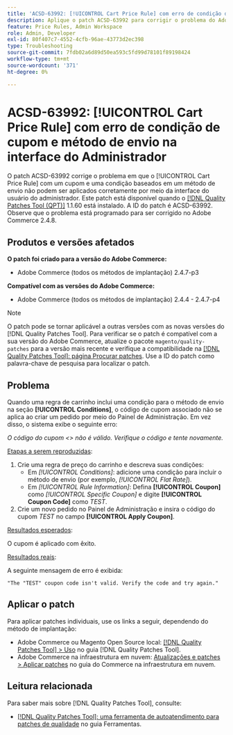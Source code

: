 ```yaml
---
title: 'ACSD-63992: [!UICONTROL Cart Price Rule] com erro de condição de cupom e método de envio na interface do Administrador'
description: Aplique o patch ACSD-63992 para corrigir o problema do Adobe Commerce em que o [!UICONTROL Cart Price Rule] com um cupom e uma condição baseada em um método de envio não pode ser aplicado corretamente por meio da interface do Administrador.
feature: Price Rules, Admin Workspace
role: Admin, Developer
exl-id: 80f407c7-4552-4cfb-96ae-43773d2ec398
type: Troubleshooting
source-git-commit: 7fdb02a6d89d50ea593c5fd99d78101f89198424
workflow-type: tm+mt
source-wordcount: '371'
ht-degree: 0%

---
```


# ACSD-63992: [!UICONTROL Cart Price Rule] com erro de condição de cupom e método de envio na interface do Administrador

O patch ACSD-63992 corrige o problema em que o [!UICONTROL Cart Price Rule] com um cupom e uma condição baseados em um método de envio não podem ser aplicados corretamente por meio da interface do usuário do administrador. Este patch está disponível quando o [[!DNL Quality Patches Tool (QPT)]](/help/tools/quality-patches-tool/quality-patches-tool-to-self-serve-quality-patches.md) 1.1.60 está instalado. A ID do patch é ACSD-63992. Observe que o problema está programado para ser corrigido no Adobe Commerce 2.4.8.

## Produtos e versões afetados

**O patch foi criado para a versão do Adobe Commerce:**

* Adobe Commerce (todos os métodos de implantação) 2.4.7-p3

**Compatível com as versões do Adobe Commerce:**

* Adobe Commerce (todos os métodos de implantação) 2.4.4 - 2.4.7-p4

>[!NOTE]
>
>O patch pode se tornar aplicável a outras versões com as novas versões do [!DNL Quality Patches Tool]. Para verificar se o patch é compatível com a sua versão do Adobe Commerce, atualize o pacote `magento/quality-patches` para a versão mais recente e verifique a compatibilidade na [[!DNL Quality Patches Tool]: página Procurar patches](https://experienceleague.adobe.com/tools/commerce-quality-patches/). Use a ID do patch como palavra-chave de pesquisa para localizar o patch.

## Problema

Quando uma regra de carrinho inclui uma condição para o método de envio na seção **[!UICONTROL Conditions]**, o código de cupom associado não se aplica ao criar um pedido por meio do Painel de Administração. Em vez disso, o sistema exibe o seguinte erro:

_O código do cupom &lt;> não é válido. Verifique o código e tente novamente._

<u>Etapas a serem reproduzidas</u>:

1. Crie uma regra de preço do carrinho e descreva suas condições:
   * Em *[!UICONTROL Conditions]*: adicione uma condição para incluir o método de envio (por exemplo, *[!UICONTROL Flat Rate]*).
   * Em *[!UICONTROL Rule Information]*: Defina **[!UICONTROL Coupon]** como *[!UICONTROL Specific Coupon]* e digite **[!UICONTROL Coupon Code]** como *TEST*.
1. Crie um novo pedido no Painel de Administração e insira o código do cupom *TEST* no campo **[!UICONTROL Apply Coupon]**.

<u>Resultados esperados</u>:

O cupom é aplicado com êxito.

<u>Resultados reais</u>:

A seguinte mensagem de erro é exibida:

```
"The "TEST" coupon code isn't valid. Verify the code and try again."
```

## Aplicar o patch

Para aplicar patches individuais, use os links a seguir, dependendo do método de implantação:

* Adobe Commerce ou Magento Open Source local: [[!DNL Quality Patches Tool] > Uso](/help/tools/quality-patches-tool/usage.md) no guia [!DNL Quality Patches Tool].
* Adobe Commerce na infraestrutura em nuvem: [Atualizações e patches > Aplicar patches](https://experienceleague.adobe.com/docs/commerce-cloud-service/user-guide/develop/upgrade/apply-patches.html) no guia do Commerce na infraestrutura em nuvem.

## Leitura relacionada

Para saber mais sobre [!DNL Quality Patches Tool], consulte:

* [[!DNL Quality Patches Tool]: uma ferramenta de autoatendimento para patches de qualidade](/help/tools/quality-patches-tool/quality-patches-tool-to-self-serve-quality-patches.md) no guia Ferramentas.
